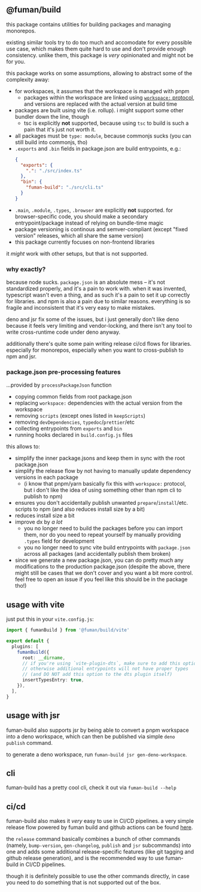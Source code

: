 ## @fuman/build

this package contains utilities for building packages and managing monorepos.

existing similar tools try to do too much and accomodate for every possible use case,
which makes them quite hard to use and don't provide enough consistency.
unlike them, this package is *very* opinionated and might not be for you.

this package works on some assumptions, allowing to abstract some of the complexity away:
 - for workspaces, it assumes that the workspace is managed with pnpm
   - packages within the workspace are linked using [`workspace:` protocol](https://pnpm.io/workspaces#workspace-protocol-workspace),
     and versions are replaced with the actual version at build time
 - packages are built using vite (i.e. rollup). i might support some other bundler down the line, though
   - tsc is explicitly **not** supported, because using `tsc` to build is such a pain that it's just not worth it.
 - all packages must be `type: module`, because commonjs sucks (you can still build into commonjs, tho)
 - `.exports` and `.bin` fields in package.json are build entrypoints, e.g.:
   ```json
   {
     "exports": {
       ".": "./src/index.ts"
     },
     "bin": {
       "fuman-build": "./src/cli.ts"
     }
   }
 - `.main`, `.module`, `.types`, `.browser` are explicitly **not** supported. for browser-specific code, you should make a secondary entrypoint/package instead of relying on bundle-time magic
 - package versioning is continous and semver-compliant (except "fixed version" releases, which all share the same version)
 - this package currently focuses on non-frontend libraries

it *might* work with other setups, but that is not supported.

### why exactly?

because node sucks. `package.json` is an absolute mess – it's not standardized properly, and it's a pain to work with.
when it was invented, typescript wasn't even a thing, and as such it's a pain to set it up correctly for libraries.
and npm is also a pain due to similar reasons. everything is so fragile and inconsistent that it's very easy to make mistakes.

deno and jsr fix some of the issues, but i just generally don't like deno because it feels very limiting and vendor-locking,
and there isn't any tool to write cross-runtime code under deno anyway.

additionally there's quite some pain writing release ci/cd flows for libraries.
especially for monorepos, especially when you want to cross-publish to npm and jsr.

### package.json pre-processing features

...provided by `processPackageJson` function
 - copying common fields from root package.json
 - replacing `workspace:` dependencies with the actual version from the workspace
 - removing `scripts` (except ones listed in `keepScripts`)
 - removing `devDependencies`, `typedoc`/`prettier`/etc
 - collecting entrypoints from `exports` and `bin`
 - running hooks declared in `build.config.js` files

this allows to:
 - simplify the inner package.jsons and keep them in sync with the root package.json
 - simplify the release flow by not having to manually update dependency versions in each package
   - (i know that pnpm/yarn basically fix this with `workspace:` protocol, but i don't like the idea of using something other than npm cli to publish to npm)
 - ensures you don't accidentally publish unwanted `prepare`/`install`/etc. scripts to npm (and also reduces install size by a bit)
 - reduces install size a bit
 - improve dx by *a lot*
   - you no longer need to build the packages before you can import them, nor do you need to repeat yourself by manually providing `.types` field for development
   - you no longer need to sync vite build entrypoints with `package.json` across all packages (and accidentally publish them broken)
 - since we generate a new package.json, you can do pretty much any modifications to the production package.json
   (despite the above, there might still be cases that we don't cover and you want a bit more control.
   feel free to open an issue if you feel like this should be in the package tho!)

## usage with vite

just put this in your `vite.config.js`:
```ts
import { fumanBuild } from '@fuman/build/vite'

export default {
  plugins: [
    fumanBuild({
      root: __dirname,
      // if you're using `vite-plugin-dts`, make sure to add this option,
      // otherwise additional entrypoints will not have proper types
      // (and DO NOT add this option to the dts plugin itself)
      insertTypesEntry: true,
    }),
  ],
}
```

## usage with jsr

fuman-build also supports jsr by being able to convert a pnpm workspace into a deno workspace,
which can then be published via simple `deno publish` command.

to generate a deno workspace, run `fuman-build jsr gen-deno-workspace`.

## cli

fuman-build has a pretty cool cli, check it out via `fuman-build --help`

## ci/cd

fuman-build also makes it *very* easy to use in CI/CD pipelines.
a very simple release flow powered by fuman build and github actions
can be found [here](https://github.com/teidesu/fuman/blob/main/.github/workflows/release.yaml).

the `release` command basically combines a bunch of other commands
(namely, `bump-version`, `gen-changelog`, `publish` and `jsr` subcommands)
into one and adds some additional release-specific features (like git tagging and github release generation), and is the recommended way to use fuman-build in CI/CD pipelines.

though it is definitely possible to use the other commands directly, in case
you need to do something that is not supported out of the box.
